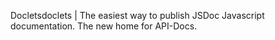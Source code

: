 Docletsdoclets | The easiest way to publish JSDoc Javascript documentation. The new home for API-Docs.